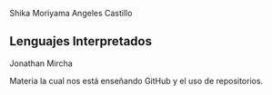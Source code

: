 Shika Moriyama Angeles Castillo

## Lenguajes Interpretados 

Jonathan Mircha

Materia la cual nos está enseñando GitHub y el uso de repositorios.